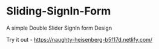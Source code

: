# Sliding-SignIn-Form
A simple Double Slider SignIn form Design

Try it out -  https://naughty-heisenberg-b5f17d.netlify.com/
